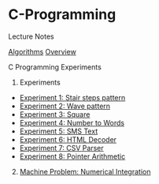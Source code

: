 # C-Programming
Lecture Notes

[Algorithms](https://docs.google.com/presentation/d/1Y-FXok6onmOYvDZDfOpTj-wajzji86oMZyCvd1aHYbE/edit?usp=sharing)
[Overview](https://docs.google.com/presentation/d/1VUi42iNy0F3pRxEoeYvlNX8JHIPXUb5ss_lTK-42dlE/edit?usp=sharing)


C Programming Experiments

1. Experiments
  - [Experiment 1: Stair steps pattern](Experiments/Stairs/README.md)
  - [Experiment 2: Wave pattern](Experiments/Wave/README.md)
  - [Experiment 3: Square](Experiments/Square/README.md)
  - [Experiment 4: Number to Words](Experiments/Number2Words/README.md)
  - [Experiment 5: SMS Text](Experiments/SMS/README.md)
  - [Experiment 6: HTML Decoder](Experiments/HTMLDecoder/README.md)
  - [Experiment 7: CSV Parser](Experiments/CSVParsing/README.md)
  - [Experiment 8: Pointer Arithmetic](Experiments/PointerArithmetic)
 
 2. [Machine Problem: Numerical Integration](Machine%20Problem/README.md)
